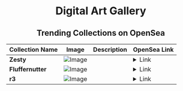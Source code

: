 <div align="center">

# Digital Art Gallery

## Trending Collections on OpenSea

| Collection Name                       | Image                                                                                     | Description                       | OpenSea Link                                                                                          |
|---------------------------------------|-------------------------------------------------------------------------------------------|-----------------------------------|--------------------------------------------------------------------------------------------------------|
| **Zesty** | ![Image](https://i.seadn.io/s/raw/files/e96995466cfc302f8135f839dc3bd45c.jpg?w=500&auto=format?w=200&auto=format) |  | <details><summary>Link</summary>[Zesty](https://opensea.io/collection/zesty-1827)</details> |
| **Fluffernutter** | ![Image](https://i.seadn.io/s/raw/files/0a0d2b47801a3e4d66383a22bd36f2e0.jpg?w=500&auto=format?w=200&auto=format) |  | <details><summary>Link</summary>[Fluffernutter](https://opensea.io/collection/fluffernutter-741)</details> |
| **r3** | ![Image](https://i.seadn.io/s/raw/files/0565aba86e44e66aea6f819a5f01c9d3.jpg?w=500&auto=format?w=200&auto=format) |  | <details><summary>Link</summary>[r3](https://opensea.io/collection/r3-40)</details> |

</div>